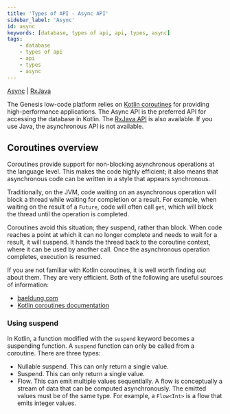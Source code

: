 ```yaml
---
title: 'Types of API - Async API'
sidebar_label: 'Async'
id: async
keywords: [database, types of api, api, types, async]
tags:
    - database
    - types of api
    - api
    - types
    - async
---
```


[Async](../../../database/types-of-api/async/) |
[RxJava](../../../database/types-of-api/rxjava/) 

The Genesis low-code platform relies on [Kotlin coroutines](https://kotlinlang.org/docs/coroutines-overview.html) for providing high-performance applications. The Async API is the preferred API for accessing the database in Kotlin. The [RxJava API](../../../database/types-of-api/rxjava/) is also available. If you use Java, the asynchronous API is not available.

## Coroutines overview[​](../../../database/types-of-api/async/#coroutines-overviewdirect-link-to-heading)


Coroutines provide support for non-blocking asynchronous operations at the language level. This makes the code highly efficient; it also means that asynchronous code can be written in a style that appears synchronous.

Traditionally, on the JVM, code waiting on an asynchronous operation will block a thread while waiting for completion or a result. For example, when waiting on the result of a `Future`, code will often call `get`, which will block the thread until the operation is completed.

Coroutines avoid this situation; they suspend, rather than block. When code reaches a point at which it can no longer complete and needs to wait for a result, it will suspend. It hands the thread back to the coroutine context, where it can be used by another call. Once the asynchronous operation completes, execution is resumed.

If you are not familiar with Kotlin coroutines, it is well worth finding out about them. They are very efficient. Both of the following are useful sources of information:

- [baeldung.com](https://www.baeldung.com/kotlin/coroutines)
- [Kotlin coroutines documentation](https://kotlinlang.org/docs/coroutines-overview.html)

### Using suspend
In Kotlin, a function modified with the `suspend` keyword becomes a suspending function. A `suspend` function can only be called from a coroutine. There are three types:

- Nullable suspend. This can only return a single value.
- Suspend. This can only return a single value.
- Flow. This can emit multiple values sequentially. A flow is conceptually a stream of data that can be computed asynchronously. The emitted values must be of the same type. For example, a `Flow<Int>` is a flow that emits integer values.
